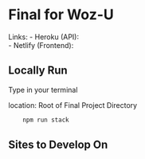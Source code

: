 # Final for Woz-U

Links:
    - Heroku (API):  
    - Netlify (Frontend):

## Locally Run

Type in your terminal

location: Root of Final Project Directory

```zsh
    npm run stack
```

## Sites to Develop On


